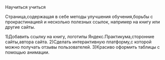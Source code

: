 Научиться учиться

Страница,содержащая в себе методы улучшения обучения,борьбы с прокрастинацией и несколько полезных ссылок, например на книгу или другие сайты.

1)Добавить ссылку на книгу, логотипы Яндекс.Практикума,сторонние сайты,автора сайта.
2)Сделать интерактивную платформу,с которой можно получать отзывы пользователей.
3)Красиво оформить таблицы с помощью анимации.